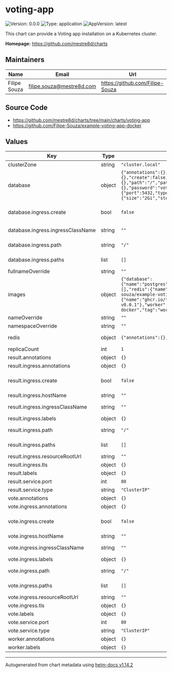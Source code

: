 # voting-app

![Version: 0.0.0](https://img.shields.io/badge/Version-0.0.0-informational?style=flat-square) ![Type: application](https://img.shields.io/badge/Type-application-informational?style=flat-square) ![AppVersion: latest](https://img.shields.io/badge/AppVersion-latest-informational?style=flat-square)

This chart can provide a Voting app installation on a Kubernetes cluster.

**Homepage:** <https://github.com/mestre8d/charts>

## Maintainers

| Name | Email | Url |
| ---- | ------ | --- |
| Filipe Souza | <filipe.souza@mestre8d.com> | <https://github.com/Filipe-Souza> |

## Source Code

* <https://github.com/mestre8d/charts/tree/main/charts/voting-app>
* <https://github.com/Filipe-Souza/example-voting-app-docker>

## Values

| Key | Type | Default | Description |
|-----|------|---------|-------------|
| clusterZone | string | `"cluster.local"` |  |
| database | object | `{"annotations":{},"databaseName":"voting","ingress":{"annotations":{},"create":false,"hostName":"","ingressClassName":"","labels":{},"path":"/","paths":[],"resourceRootUrl":"","tls":{}},"labels":{},"password":"voting","service":{"port":5432,"type":"ClusterIP"},"storage":{"size":"2Gi","storageClassName":""},"username":"voting"}` | PostgreSQL service configuration |
| database.ingress.create | bool | `false` | Enable/disables the creation of the Ingress |
| database.ingress.ingressClassName | string | `""` | The ingress class name |
| database.ingress.path | string | `"/"` | Default path configuration |
| database.ingress.paths | list | `[]` | Multiple paths configuration. |
| fullnameOverride | string | `""` |  |
| images | object | `{"database":{"name":"postgres","tag":14},"imagePullPolicy":"Always","imagePullSecrets":[],"redis":{"name":"redis","tag":7.4},"result":{"name":"ghcr.io/filipe-souza/example-voting-app-docker","tag":"result-v0.0.1"},"vote":{"name":"ghcr.io/filipe-souza/example-voting-app-docker","tag":"vote-v0.0.1"},"worker":{"name":"ghcr.io/filipe-souza/example-voting-app-docker","tag":"worker-v0.0.1"}}` | Configure the image for all the services. |
| nameOverride | string | `""` |  |
| namespaceOverride | string | `""` |  |
| redis | object | `{"annotations":{},"labels":{},"service":{"port":6379,"type":"ClusterIP"}}` | Redis service configuration |
| replicaCount | int | `1` |  |
| result.annotations | object | `{}` |  |
| result.ingress.annotations | object | `{}` |  |
| result.ingress.create | bool | `false` | Enable/disables the creation of the Ingress |
| result.ingress.hostName | string | `""` |  |
| result.ingress.ingressClassName | string | `""` | The ingress class name |
| result.ingress.labels | object | `{}` |  |
| result.ingress.path | string | `"/"` | Default path configuration |
| result.ingress.paths | list | `[]` | Multiple paths configuration. |
| result.ingress.resourceRootUrl | string | `""` |  |
| result.ingress.tls | object | `{}` |  |
| result.labels | object | `{}` |  |
| result.service.port | int | `80` |  |
| result.service.type | string | `"ClusterIP"` |  |
| vote.annotations | object | `{}` |  |
| vote.ingress.annotations | object | `{}` |  |
| vote.ingress.create | bool | `false` | Enable/disables the creation of the Ingress |
| vote.ingress.hostName | string | `""` |  |
| vote.ingress.ingressClassName | string | `""` | The ingress class name |
| vote.ingress.labels | object | `{}` |  |
| vote.ingress.path | string | `"/"` | Default path configuration |
| vote.ingress.paths | list | `[]` | Multiple paths configuration. |
| vote.ingress.resourceRootUrl | string | `""` |  |
| vote.ingress.tls | object | `{}` |  |
| vote.labels | object | `{}` |  |
| vote.service.port | int | `80` |  |
| vote.service.type | string | `"ClusterIP"` |  |
| worker.annotations | object | `{}` |  |
| worker.labels | object | `{}` |  |

----------------------------------------------
Autogenerated from chart metadata using [helm-docs v1.14.2](https://github.com/norwoodj/helm-docs/releases/v1.14.2)
